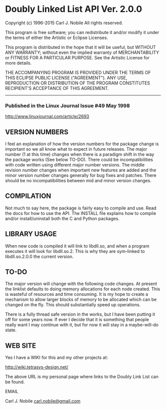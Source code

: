 # Doubly Linked List API Ver. 2.0.0

Copyright (c) 1996-2015  Carl J. Nobile
All rights reserved.

This program is free software; you can redistribute it and/or modify
it under the terms of either the Artistic or Eclipse Licenses.

This program is distributed in the hope that it will be useful, but
WITHOUT ANY WARRANTY; without even the implied warranty of MERCHANTABILITY
or FITNESS FOR A PARTICULAR PURPOSE.  See the Artistic License for more
details.

THE ACCOMPANYING PROGRAM IS PROVIDED UNDER THE TERMS OF THIS ECLIPSE PUBLIC LICENSE ("AGREEMENT").
ANY USE, REPRODUCTION OR DISTRIBUTION OF THE PROGRAM CONSTITUTES RECIPIENT'S ACCEPTANCE OF THIS
AGREEMENT.

--------------------------------------------------------------------------
### Published in the Linux Journal Issue #49 May 1998

http://www.linuxjournal.com/article/2693

## VERSION NUMBERS

I feel an explanation of how the version numbers for the package change is
important so we all know what to expect in future releases.  The major
number (1 at this time) changes when there is a paradigm shift in the way
the package works (See below TO-DO).  There could be incompatibilities
with code written using different major number versions.  The middle
revision number changes when important new features are added and the minor
version number changes generally for bug fixes and patches.  There should
be no incompatibilities between mid and minor version changes.

## COMPILATION

Not much to say here, the package is fairly easy to compile and use. Read
the docs for how to use the API.  The INSTALL file explains how to compile
and/or install/uninstall both the C and Python packages.

## LIBRARY USAGE

When new code is compiled it will link to libdll.so, and when a program
executes it will look for libdll.so.2.  This is why they are sym-linked
to libdll.so.2.0.0 the current version.

## TO-DO

The major version will change with the following code changes.  At present
the linklist defaults to doing memory allocations for each node created. This
is wasteful of resources and time consuming.  It is my hope to create a
mechanism to allow larger blocks of memory to be allocated which can be
changed on the fly.  This should substantially speed up operations.

There is a fully thread safe version in the works, but I have been putting it
off for some years now. If ever I decide that it is something that people
really want I may continue with it, but for now it will stay in a maybe-will-do
state.

## WEB SITE

Yes I have a WIKI for this and my other projects at:

http://wiki.tetrasys-design.net/

The above URL is my personal page where links to the Doubly Link List can
be found.

EMAIL

Carl J. Nobile <carl.nobile@gmail.com>
